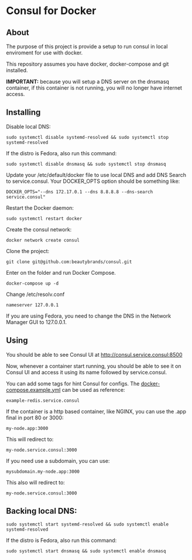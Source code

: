 # Consul for Docker

## About

The purpose of this project is provide a setup to run consul in local enviroment for use with docker.

This repository assumes you have docker, docker-compose and git installed.

**IMPORTANT:** because you will setup a DNS server on the dnsmasq container, if this container is not running, you will no longer have internet access.

## Installing

Disable local DNS:

```
sudo systemctl disable systemd-resolved && sudo systemctl stop systemd-resolved
```

If the distro is Fedora, also run this command:

```
sudo systemctl disable dnsmasq && sudo systemctl stop dnsmasq
```

Update your /etc/default/docker file to use local DNS and add DNS Search to service.consul.
Your DOCKER_OPTS option should be something like:

```
DOCKER_OPTS="--dns 172.17.0.1 --dns 8.8.8.8 --dns-search service.consul"
```

Restart the Docker daemon:

```
sudo systemctl restart docker
```

Create the consul network:

```
docker network create consul
```

Clone the project:

```
git clone git@github.com:beautybrands/consul.git
```

Enter on the folder and run Docker Compose.

```
docker-compose up -d
```

Change /etc/resolv.conf

```
nameserver 127.0.0.1
```

If you are using Fedora, you need to change the DNS in the Network Manager GUI to 127.0.0.1.

## Using

You should be able to see Consul UI at http://consul.service.consul:8500

Now, whenever a container start running, you should be able to see it on Consul UI and access it using its name followed by service.consul.

You can add some tags for hint Consul for configs. The [docker-compose.example.yml](docker-compose.example.yml)
can be used as reference:

```
example-redis.service.consul
```

If the container is a http based container, like NGINX, you can use the .app final in port 80 or 3000:

```
my-node.app:3000
```

This will redirect to:

```
my-node.service.consul:3000
```

If you need use a subdomain, you can use:

```
mysubdomain.my-node.app:3000
```

This also will redirect to:

```
my-node.service.consul:3000
```

## Backing local DNS:

```
sudo systemctl start systemd-resolved && sudo systemctl enable systemd-resolved
```

If the distro is Fedora, also run this command:

```
sudo systemctl start dnsmasq && sudo systemctl enable dnsmasq
```
